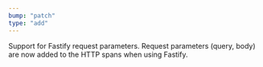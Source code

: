 ```yaml
---
bump: "patch"
type: "add"
---
```


Support for Fastify request parameters. Request parameters (query, body) are now added to the HTTP spans when using Fastify.
